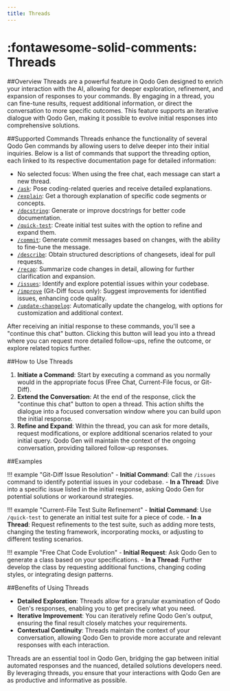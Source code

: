 ```yaml
---
title: Threads
---
```


# :fontawesome-solid-comments: Threads

##Overview
Threads are a powerful feature in Qodo Gen designed to enrich your interaction with the AI, allowing for deeper exploration, refinement, and expansion of responses to your commands. By engaging in a thread, you can fine-tune results, request additional information, or direct the conversation to more specific outcomes. This feature supports an iterative dialogue with Qodo Gen, making it possible to evolve initial responses into comprehensive solutions.

##Supported Commands
Threads enhance the functionality of several Qodo Gen commands by allowing users to delve deeper into their initial inquiries. Below is a list of commands that support the threading option, each linked to its respective documentation page for detailed information:

- No selected focus: When using the free chat, each message can start a new thread.
- [`/ask`](./commands/ask.md): Pose coding-related queries and receive detailed explanations.
- [`/explain`](./commands/explain.md): Get a thorough explanation of specific code segments or concepts.
- [`/docstring`](./commands/docstring.md): Generate or improve docstrings for better code documentation.
- [`/quick-test`](./commands/quick-test.md): Create initial test suites with the option to refine and expand them.
- [`/commit`](./commands/commit.md): Generate commit messages based on changes, with the ability to fine-tune the message.
- [`/describe`](./commands/describe.md): Obtain structured descriptions of changesets, ideal for pull requests.
- [`/recap`](./commands/recap.md): Summarize code changes in detail, allowing for further clarification and expansion.
- [`/issues`](./commands/issues.md): Identify and explore potential issues within your codebase.
- [`/improve`](./commands/improve.md) (Git-Diff focus only): Suggest improvements for identified issues, enhancing code quality.
- [`/update-changelog`](./commands/update-changelog.md): Automatically update the changelog, with options for customization and additional context.

After receiving an initial response to these commands, you'll see a "continue this chat" button. Clicking this button will lead you into a thread where you can request more detailed follow-ups, refine the outcome, or explore related topics further.


##How to Use Threads

1. **Initiate a Command**: Start by executing a command as you normally would in the appropriate focus (Free Chat, Current-File focus, or Git-Diff).
2. **Extend the Conversation**: At the end of the response, click the "continue this chat" button to open a thread. This action shifts the dialogue into a focused conversation window where you can build upon the initial response.
3. **Refine and Expand**: Within the thread, you can ask for more details, request modifications, or explore additional scenarios related to your initial query. Qodo Gen will maintain the context of the ongoing conversation, providing tailored follow-up responses.

##Examples

!!! example "Git-Diff Issue Resolution"
    - **Initial Command**: Call the `/issues` command to identify potential issues in your codebase.
    - **In a Thread**: Dive into a specific issue listed in the initial response, asking Qodo Gen for potential solutions or workaround strategies.

!!! example "Current-File Test Suite Refinement"
    - **Initial Command**: Use `/quick-test` to generate an initial test suite for a piece of code.
    - **In a Thread**: Request refinements to the test suite, such as adding more tests, changing the testing framework, incorporating mocks, or adjusting to different testing scenarios.

!!! example "Free Chat Code Evolution"
    - **Initial Request**: Ask Qodo Gen to generate a class based on your specifications.
    - **In a Thread**: Further develop the class by requesting additional functions, changing coding styles, or integrating design patterns.

##Benefits of Using Threads

- **Detailed Exploration**: Threads allow for a granular examination of Qodo Gen's responses, enabling you to get precisely what you need.
- **Iterative Improvement**: You can iteratively refine Qodo Gen's output, ensuring the final result closely matches your requirements.
- **Contextual Continuity**: Threads maintain the context of your conversation, allowing Qodo Gen to provide more accurate and relevant responses with each interaction.

Threads are an essential tool in Qodo Gen, bridging the gap between initial automated responses and the nuanced, detailed solutions developers need. By leveraging threads, you ensure that your interactions with Qodo Gen are as productive and informative as possible.
